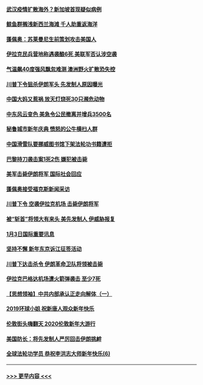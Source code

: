 #### [武汉疫情扩散海外？新加坡首现疑似病例](../pages/prog202/a102745347.md?t=01050733) 
#### [鲸鱼群搁浅新西兰海滩 千人助重返海洋](../pages/prog202/a102745257.md?t=01050733) 
#### [蓬佩奥：苏莱曼尼生前策划攻击美国人](../pages/prog202/a102745305.md?t=01050733) 
#### [伊拉克民兵营地称遇袭酿6死 美联军否认涉空袭](../pages/prog202/a102745093.md?t=01050733) 
#### [气温飙40度强风飘忽难测 澳洲野火扩散恐失控](../pages/prog202/a102744951.md?t=01050733) 
#### [川普下令狙杀伊朗军头 先发制人原因曝光](../pages/prog202/a102744900.md?t=01050733) 
#### [中国大妈又惹祸 放天灯烧死30只濒危动物](../pages/prog202/a102744899.md?t=01050733) 
#### [中东风云变色 美急令公民撤离并增兵3500名](../pages/prog202/a102744827.md?t=01050733) 
#### [秘鲁城市新年庆典 愤怒的公牛横扫人群](../pages/prog202/a102744618.md?t=01050733) 
#### [中国滑雪队要挪威图书馆下架法轮功书籍遭拒](../pages/prog202/a102744639.md?t=01050733) 
#### [巴黎持刀袭击案1死2伤 嫌犯被击毙](../pages/prog202/a102744566.md?t=01050733) 
#### [美军击毙伊朗将军 国际社会回应](../pages/prog202/a102744485.md?t=01050733) 
#### [蓬佩奥接受福克斯新闻采访](../pages/prog202/a102744480.md?t=01050733) 
#### [川普下令 空袭伊拉克机场 击毙伊朗将军](../pages/prog202/a102744470.md?t=01050733) 
#### [被“斩首”将领大有来头 美先发制人 伊威胁报复](../pages/prog202/a102744454.md?t=01050733) 
#### [1月3日国际重要讯息](../pages/prog202/a102744301.md?t=01050733) 
#### [坚持不懈 新年东京诉江征签活动](../pages/prog202/a102744303.md?t=01050733) 
#### [川普下达击杀令 伊朗革命卫队将领被击毙](../pages/prog202/a102741911.md?t=01050733) 
#### [伊拉克巴格达机场遭火箭弹袭击 至少7死](../pages/prog202/a102744115.md?t=01050733) 
#### [【思想领袖】中共内部承认正走向解体（一）](../pages/prog202/a102744097.md?t=01050733) 
#### [2019环球小姐 祝新唐人观众新年快乐](../pages/prog202/a102744043.md?t=01050733) 
#### [伦敦街头嗨翻天 2020伦敦新年大游行](../pages/prog202/a102743925.md?t=01050733) 
#### [美国防长：将先发制人严厉回击伊朗挑衅](../pages/prog202/a102743930.md?t=01050733) 
#### [全球法轮功学员 恭祝李洪志大师新年快乐(6)](../pages/prog202/a102743899.md?t=01050733) 

----
#### [ >>> 更早内容 <<< ](../indexes/prog202-earlier.md)
